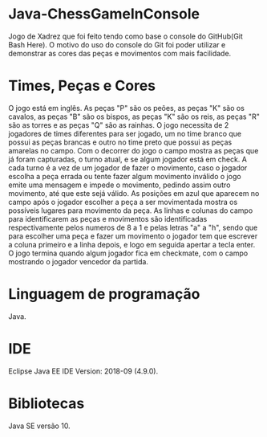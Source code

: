 # Java-ChessGameInConsole

Jogo de Xadrez que foi feito tendo como base o console do GitHub(Git Bash Here). O motivo do uso do console do Git foi poder utilizar e demonstrar as cores das peças e movimentos com mais facilidade.

# Times, Peças e Cores

O jogo está em inglês. As peças "P" são os peões, as peças "K" são os cavalos, as peças "B" são os bispos, as peças "K" são os reis, as peças "R" são as torres e as peças "Q" são as rainhas. O jogo necessita de 2 jogadores de times diferentes para ser jogado, um no time branco que possui as peças brancas e outro no time preto que possui as peças amarelas no campo. Com o decorrer do jogo o campo mostra as peças que já foram capturadas, o turno atual, e se algum jogador está em check.  A cada turno é a vez de um jogador de fazer o movimento, caso o jogador escolha a peça errada ou tente fazer algum movimento inválido o jogo emite uma mensagem e impede o movimento, pedindo assim outro movimento, até que este sejá válido. As posições em azul que aparecem no campo após o jogador escolher a peça a ser movimentada mostra os possíveis lugares para movimento da peça. As linhas e colunas do campo para identificarem as peças e movimentos são identificadas respectivamente pelos numeros de 8 a 1 e pelas letras "a" a "h", sendo que para escolher uma peça e fazer um movimento o jogador tem que escrever a coluna primeiro e a linha depois, e logo em seguida apertar a tecla enter. O jogo termina quando algum jogador fica em checkmate, com o campo mostrando o jogador vencedor da partida.



# Linguagem de programação 
Java.

# IDE
Eclipse Java EE IDE Version: 2018-09 (4.9.0).

# Bibliotecas
Java SE versão 10.

